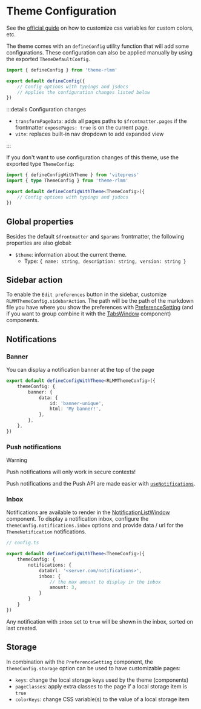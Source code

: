 # Theme Configuration

See the [official guide](https://vitepress.dev/guide/extending-default-theme#customizing-css) on how to customize css variables for custom colors, etc.

The theme comes with an `defineConfig` utility function that will add some configurations. These configuration can also be applied manually by using the exported `ThemeDefaultConfig`.

```ts
import { defineConfig } from 'theme-rlmm'

export default defineConfig({
    // Config options with typings and jsdocs
    // Applies the configuration changes listed below
})
```

:::details Configuration changes

- `transformPageData`: adds all pages paths to `$frontmatter.pages` if the frontmatter `exposePages: true` is on the current page.
- `vite`: replaces built-in nav dropdown to add expanded view

:::

If you don't want to use configuration changes of this theme, use the exported type `ThemeConfig`:

```ts
import { defineConfigWithTheme } from 'vitepress'
import { type ThemeConfig } from 'theme-rlmm'

export default defineConfigWithTheme<ThemeConfig>({
    // Config options with typings and jsdocs
})
```

## Global properties

Besides the default `$frontmatter` and `$params` frontmatter, the following properties are also global:

- `$theme`: information about the current theme.
  - Type: `{ name: string, description: string, version: string }`

## Sidebar action

To enable the `Edit preferences` button in the sidebar, customize `RLMMThemeConfig.sidebarAction`. The path will be the path of the markdown file you have where you show the preferences with [PreferenceSetting](components#preferencesetting) (and if you want to group combine it with the [TabsWindow](components#tabswindow) component) components.

## Notifications

### Banner

You can display a notification banner at the top of the page

```ts
export default defineConfigWithTheme<RLMMThemeConfig>({
    themeConfig: {
        banner: {
            data: {
                id: 'banner-unique',
                html: 'My banner!',
            },
        },
    },
})
```

### Push notifications

> [!WARNING]
> Push notifications will only work in secure contexts!

Push notifications and the Push API are made easier with [`useNotifications`](composables#usenotifications).

### Inbox

Notifications are available to render in the [NotificationListWindow](./windows/list#notifications) component. To display a notification inbox, configure the `themeConfig.notifications.inbox` options and provide data / url for the `ThemeNotification` notifications.

```ts
// config.ts

export default defineConfigWithTheme<ThemeConfig>({
    themeConfig: {
        notifications: {
            dataUrl: '<server.com/notifications>',
            inbox: {
                // the max amount to display in the inbox
                amount: 3,
            }
        }
    }
})

```

Any notification with `inbox` set to `true` will be shown in the inbox, sorted on last created.

## Storage

In combination with the `PreferenceSetting` component, the `themeConfig.storage` option can be used to have customizable pages:

- `keys`: change the local storage keys used by the theme (components)
- `pageClasses`: apply extra classes to the page if a local storage item is `true`
- `colorKeys`: change CSS variable(s) to the value of a local storage item
